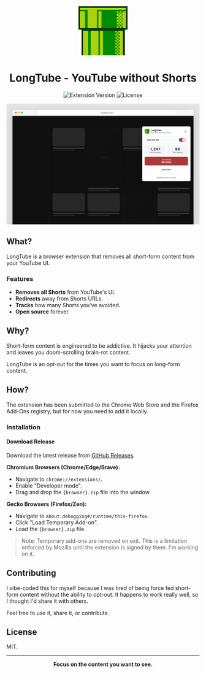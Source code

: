 <div align="center">
  <img src="assets/icon128.png" alt="LongTube Logo" width="128" height="128">

# LongTube - YouTube without Shorts

![Extension Version](https://img.shields.io/badge/version-0.1.0--beta.1-blue.svg)
![License](https://img.shields.io/badge/license-MIT-green.svg)

</div>

<div align="center">
  <img src="docs/images/screenshot-popup-1280x800.png" alt="LongTube Extension Popup">
</div>

## What?

LongTube is a browser extension that removes all short-form content from your YouTube UI.

### Features

- **Removes all Shorts** from YouTube's UI.
- **Redirects** away from Shorts URLs.
- **Tracks** how many Shorts you've avoided.
- **Open source** forever.

## Why?

Short-form content is engineered to be addictive. It hijacks your attention and leaves you doom-scrolling brain-rot
content.

LongTube is an opt-out for the times you want to focus on long-form content.

## How?

The extension has been submitted to the Chrome Web Store and the Firefox Add-Ons registry, but for now you need to add
it locally.

### Installation

#### Download Release

Download the latest release from [GitHub Releases](https://github.com/nickcorin/longtube/releases).

**Chromium Browsers (Chrome/Edge/Brave):**

- Navigate to `chrome://extensions/`.
- Enable "Developer mode".
- Drag and drop the `{browser}.zip` file into the window.

**Gecko Browsers (Firefox/Zen):**

- Navigate to `about:debugging#/runtime/this-firefox`.
- Click "Load Temporary Add-on".
- Load the `{browser}.zip` file.

> Note: Temporary add-ons are removed on exit. This is a limitation enforced by Mozilla until the extension is signed
> by them. I'm working on it.

## Contributing

I vibe-coded this for myself because I was tired of being force fed short-form content without the ability to opt-out. It happens to work really well, so I thought I'd share it with others.

Feel free to use it, share it, or contribute.

## License

MIT.

---

<div align="center">

**Focus on the content you want to see.**

</div>
